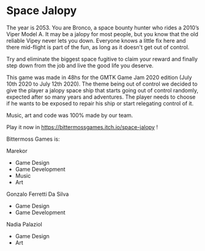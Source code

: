 # Space Jalopy
The year is 2053. You are Bronco, a space bounty hunter who rides a 2010’s Viper Model A. It may be a jalopy for most people, but you know that the old reliable Vipey never lets you down. Everyone knows a little fix here and there mid-flight is part of the fun, as long as it doesn't get out of control.

Try and eliminate the biggest space fugitive to claim your reward and finally step down from the job and live the good life you deserve. 

This game was made in 48hs for the GMTK Game Jam 2020 edition (July 10th 2020 to July 12th 2020). The theme being out of control we decided to give the player a jalopy space ship that starts going out of control randomly, expected after so many years and adventures. The player needs to choose if he wants to be exposed to repair his ship or start relegating control of it.

Music, art and code was 100% made by our team. 

Play it now in https://bittermossgames.itch.io/space-jalopy !

Bittermoss Games is:

Marekor

- Game Design
- Game Development
- Music
- Art

Gonzalo Ferretti Da Silva

- Game Design
- Game Development

Nadia Palaziol

- Game Design
- Art
